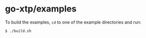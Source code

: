 # go-xtp/examples

To build the examples, `cd` to one of the example directories and run:

```bash
$ ./build.sh
```
